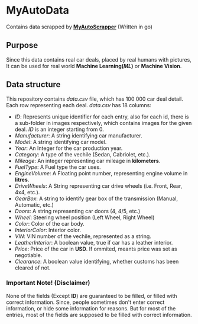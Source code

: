 # MyAutoData #
Contains data scrapped by [**MyAutoScrapper**](https://github.com/Gogotchuri/MyAutoScrapper) (Written in go)
## Purpose #
Since this data contains real car deals, placed by real humans with pictures, 
It can be used for real world **Machine Learning(*ML*)** or **Machine Vision**.
## Data structure ##
This repository contains *data.csv* file, which has 100 000 car deal detail. Each row representing each deal.
*data.csv* has 18 columns:
- *ID*: Represents unique identifier for each entry, also for each id, there is a sub-folder in images respectively,
  which contains images for the given deal. *ID* is an integer starting from 0.
- *Manufacturer*: A string identifying car manufacturer.
- *Model*: A string identifying car model.
- *Year*: An Integer for the car production year.
- *Category*: A type of the vechile (Sedan, Cabriolet, etc.).
- *Mileage*: An integer representing car mileage in **kilometers**.
- *FuelType*: A Fuel type the car uses.
- *EngineVolume*: A Floating point number, representing engine volume in **litres**.
- *DriveWheels*: A String representing car drive wheels (i.e. Front, Rear, 4x4, etc.).
- *GearBox*: A string to identify gear box of the transmission (Manual, Automatic, etc.)
- *Doors*: A string representing car doors (4, 4/5, etc.)
- *Wheel*: Steering wheel position (Left Wheel, Right Wheel)
- *Color*: Color of the car body.
- *InteriorColor*: Interior color.
- *VIN*: VIN number of the vechile, represented as a string.
- *LeatherInterior*: A boolean value, true if car has a leather interior.
- *Price*: Price of the car in **USD**. If ommited, meants price was set as negotiable. 
- *Clearance*: A boolean value identifying, whether customs has been cleared of not. 

### Important Note! (Disclaimer) ###
None of the fields (Except **ID**) are guaranteed to be filled, or filled with correct information. Since, people sometimes don't enter correct information, or hide some information for reasons. But for most of the entries, most of the fields are supposed to be filled with correct information.
